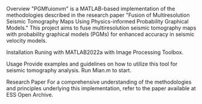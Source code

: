 Overview
"PGMfuionvm" is a MATLAB-based implementation of the methodologies described in the research paper "Fusion of Multiresolution Seismic Tomography Maps Using Physics-informed Probability Graphical Models." This project aims to fuse multiresolution seismic tomography maps with probability graphical models (PGMs) for enhanced accuracy in seismic velocity models.

Installation
Runing with MATLAB2022a with Image Processing Toolbox.

Usage
Provide examples and guidelines on how to utilize this tool for seismic tomography analysis. Run Mian.m to start.

Research Paper
For a comprehensive understanding of the methodologies and principles underlying this implementation, refer to the paper available at ESS Open Archive.
